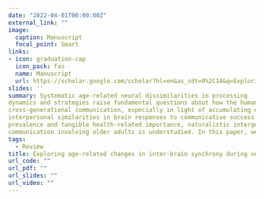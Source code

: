 ```yaml
---
date: "2022-04-01T00:00:00Z"
external_link: ""
image: 
  caption: Manuscript
  focal_point: Smart
links:
- icon: graduation-cap
  icon_pack: fas
  name: Manuscript
  url: https://scholar.google.com/scholar?hl=en&as_sdt=0%2C14&q=Exploring+age-related+changes+in+inter-brain+synchrony+during+verbal+communication&btnG=
slides: ''
summary: Systematic age-related neural dissimilarities in processing
dynamics and strategies raise fundamental questions about how the human brain supports
cross-generational communication, especially in light of accumulating evidence linking
interpersonal similarities in brain responses to communicative success. Yet despite its
prevalence and tangible health-related importance, naturalistic intergenerational
communication involving older adults is understudied. In this paper, we lay out why filling this research gap is critical in advancing our understanding of naturalistic communication, with implications for both science and practice.
tags:
  - Review
title: Exploring age-related changes in inter-brain synchrony during verbal communication
url_code: ""
url_pdf: ""
url_slides: ""
url_video: ""
---
```

